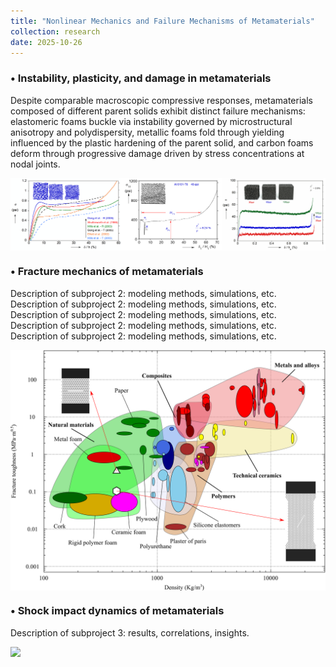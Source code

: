 ```yaml
---
title: "Nonlinear Mechanics and Failure Mechanisms of Metamaterials"
collection: research
date: 2025-10-26
---
```


### •  Instability, plasticity, and damage in metamaterials

Despite comparable macroscopic compressive responses, metamaterials composed of different parent solids exhibit distinct failure mechanisms: elastomeric foams buckle via instability governed by microstructural anisotropy and polydispersity, metallic foams fold through yielding influenced by the plastic hardening of the parent solid, and carbon foams deform through progressive damage driven by stress concentrations at nodal joints.

<img src='../images/Research_Strength.png' style='display:block; margin: 10px auto; width:900px;'>

### •  Fracture mechanics of metamaterials

Description of subproject 2: modeling methods, simulations, etc. Description of subproject 2: modeling methods, simulations, etc. Description of subproject 2: modeling methods, simulations, etc. Description of subproject 2: modeling methods, simulations, etc. Description of subproject 2: modeling methods, simulations, etc.

<img src='../images/Research_Fracture.png' style='display:block; margin: 10px auto; width:900px;'>

### •  Shock impact dynamics of metamaterials

Description of subproject 3: results, correlations, insights.

<img src='../images/Research_Shock.png' style='display:block; margin: 10px auto; width:900px;'>
